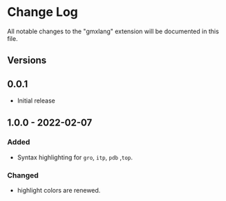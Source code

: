 # Change Log

All notable changes to the "gmxlang" extension will be documented in this file.

## Versions

## 0.0.1

- Initial release

## 1.0.0 - 2022-02-07

### Added

-  Syntax highlighting for `gro`, `itp`, `pdb` ,`top`.

### Changed

- highlight colors are renewed.

